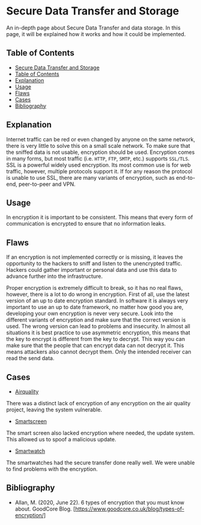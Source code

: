 # Secure Data Transfer and Storage

An in-depth page about Secure Data Transfer and data storage. In this page, it will be explained how it works and how it could be implemented. 

## Table of Contents

- [Secure Data Transfer and Storage](#secure-data-transfer-and-storage)
- [Table of Contents](#table-of-contents)
- [Explanation](#explanation)
- [Usage](#usage)
- [Flaws](#flaws)
- [Cases](#cases)
- [Bibliography](#bibliography)

## Explanation

Internet traffic can be red or even changed by anyone on the same network, there is very little to solve this on a small scale network. To make sure that the sniffed data is not usable, encryption should be used. Encryption comes in many forms, but most traffic (i.e. `HTTP`, `FTP`, `SMTP`, etc.) supports `SSL/TLS`. SSL is a powerful widely used encryption. Its most common use is for web traffic, however, multiple protocols support it. If for any reason the protocol is unable to use SSL, there are many variants of encryption, such as end-to-end, peer-to-peer and VPN.

## Usage

In encryption it is important to be consistent. This means that every form of communication is encrypted to ensure that no information leaks.

## Flaws

If an encryption is not implemented correctly or is missing, it leaves the opportunity to the hackers to sniff and listen to the unencrypted traffic. Hackers could gather important or personal data and use this data to advance further into the infrastructure.

Proper encryption is extremely difficult to break, so it has no real flaws, however, there is a lot to do wrong in encryption. First of all, use the latest version of an up to date encryption standard. In software it is always very important to use an up to date framework, no matter how good you are, developing your own encryption is never very secure. Look into the different variants of encryption and make sure that the correct version is used. The wrong version can lead to problems and insecurity. In almost all situations it is best practice to use asymmetric encryption, this means that the key to encrypt is different from the key to decrypt. This way you can make sure that the people that can encrypt data can not decrypt it. This means attackers also cannot decrypt them. Only the intended receiver can read the send data.

## Cases

- [Airquality](cases/airquality#Vulnerabilities)

There was a distinct lack of encryption of any encryption on the air quality project, leaving the system vulnerable.

- [Smartscreen](cases/smartscreen#Vulnerabilities)

The smart screen also lacked encryption where needed, the update system. This allowed us to spoof a malicious update.

- [Smartwatch](cases/smartwatch#Vulnerabilities)

The smartwatches had the secure transfer done really well. We were unable to find problems with the encryption.

## Bibliography

- Allan, M. (2020, June 22). 6 types of encryption that you must know about. GoodCore Blog. [https://www.goodcore.co.uk/blog/types-of-encryption/]
